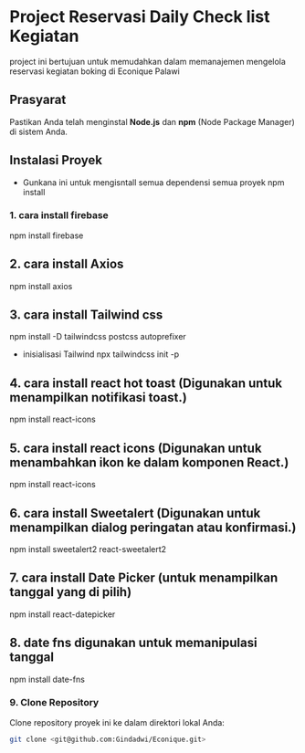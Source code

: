 # Project Reservasi Daily Check list Kegiatan
project ini bertujuan untuk memudahkan dalam memanajemen mengelola reservasi kegiatan boking di Econique Palawi


## Prasyarat
Pastikan Anda telah menginstal **Node.js** dan **npm** (Node Package Manager) di sistem Anda.

## Instalasi Proyek
- Gunkana ini untuk mengisntall semua dependensi semua proyek
npm install

### 1. cara install firebase
npm install firebase

## 2. cara install Axios
npm install axios

## 3. cara install Tailwind css
npm install -D tailwindcss postcss autoprefixer

- inisialisasi Tailwind
npx tailwindcss init -p

## 4. cara install react hot toast (Digunakan untuk menampilkan notifikasi toast.)
npm install react-icons

## 5. cara install react icons (Digunakan untuk menambahkan ikon ke dalam komponen React.)
npm install react-icons

## 6. cara install Sweetalert (Digunakan untuk menampilkan dialog peringatan atau konfirmasi.)
npm install sweetalert2 react-sweetalert2

## 7. cara install Date Picker (untuk menampilkan tanggal yang di pilih)
npm install react-datepicker

## 8. date fns digunakan untuk memanipulasi tanggal
npm install date-fns



### 9. Clone Repository
Clone repository proyek ini ke dalam direktori lokal Anda:
```bash
git clone <git@github.com:Gindadwi/Econique.git>
